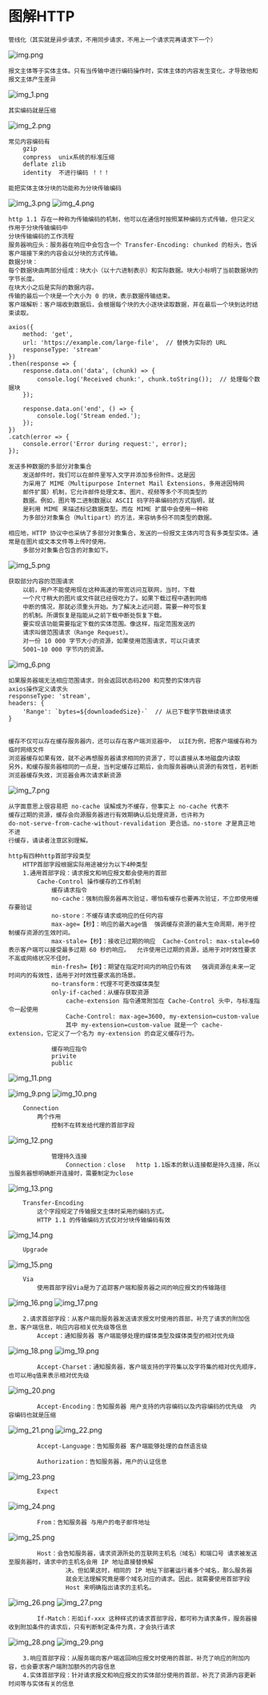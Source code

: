 # 图解HTTP

    管线化（其实就是异步请求，不用同步请求，不用上一个请求完再请求下一个）
![img.png](img.png)
    
    报文主体等于实体主体。只有当传输中进行编码操作时，实体主体的内容发生变化，才导致他和报文主体产生差异
![img_1.png](img_1.png)
    
    其实编码就是压缩
 ![img_2.png](img_2.png)   
 
    常见内容编码有
        gzip
        compress  unix系统的标准压缩
        deflate zlib
        identity  不进行编码 ！！！

    能把实体主体分块的功能称为分块传输编码
![img_3.png](img_3.png)
![img_4.png](img_4.png)

    http 1.1 存在一种称为传输编码的机制，他可以在通信时按照某种编码方式传输，但只定义作用于分块传输编码中
    分块传输编码的工作流程
    服务器响应头：服务器在响应中会包含一个 Transfer-Encoding: chunked 的标头，告诉客户端接下来的内容会以分块的方式传输。
    数据分块：
    每个数据块由两部分组成：块大小（以十六进制表示）和实际数据。块大小标明了当前数据块的字节长度。
    在块大小之后是实际的数据内容。
    传输的最后一个块是一个大小为 0 的块，表示数据传输结束。
    客户端解析：客户端收到数据后，会根据每个块的大小逐块读取数据，并在最后一个块到达时结束读取。

```
axios({
    method: 'get',
    url: 'https://example.com/large-file',  // 替换为实际的 URL
    responseType: 'stream'
})
.then(response => {
    response.data.on('data', (chunk) => {
        console.log('Received chunk:', chunk.toString());  // 处理每个数据块
    });

    response.data.on('end', () => {
        console.log('Stream ended.');
    });
})
.catch(error => {
    console.error('Error during request:', error);
});

```

    发送多种数据的多部分对象集合
        发送邮件时，我们可以在邮件里写入文字并添加多份附件。这是因
        为采用了 MIME（Multipurpose Internet Mail Extensions，多用途因特网
        邮件扩展）机制，它允许邮件处理文本、图片、视频等多个不同类型的
        数据。例如，图片等二进制数据以 ASCII 码字符串编码的方式指明，就
        是利用 MIME 来描述标记数据类型。而在 MIME 扩展中会使用一种称
        为多部分对象集合（Multipart）的方法，来容纳多份不同类型的数据。

    相应地，HTTP 协议中也采纳了多部分对象集合，发送的一份报文主体内可含有多类型实体。通常是在图片或文本文件等上传时使用。
        多部分对象集合包含的对象如下。
![img_5.png](img_5.png)

    获取部分内容的范围请求
        以前，用户不能使用现在这种高速的带宽访问互联网，当时，下载
        一个尺寸稍大的图片或文件就已经很吃力了。如果下载过程中遇到网络
        中断的情况，那就必须重头开始。为了解决上述问题，需要一种可恢复
        的机制。所谓恢复是指能从之前下载中断处恢复下载。
        要实现该功能需要指定下载的实体范围。像这样，指定范围发送的
        请求叫做范围请求（Range Request）。
        对一份 10 000 字节大小的资源，如果使用范围请求，可以只请求
        5001~10 000 字节内的资源。
![img_6.png](img_6.png)
    
    如果服务器端无法相应范围请求，则会返回状态码200 和完整的实体内容
    axios操作定义请求头
    responseType: 'stream',
    headers: {
        'Range': `bytes=${downloadedSize}-`  // 从已下载字节数继续请求
    }
    

    缓存不仅可以存在缓存服务器内，还可以存在客户端浏览器中， 以IE为例，把客户端缓存称为临时网络文件
    浏览器缓存如果有效，就不必再想服务器请求相同的资源了，可以直接从本地磁盘内读取
    另外，和缓存服务器相同的一点是，当判定缓存过期后，会向服务器确认资源的有效性，若判断浏览器缓存失效，浏览器会再次请求新资源
![img_7.png](img_7.png)

    从字面意思上很容易把 no-cache 误解成为不缓存，但事实上 no-cache 代表不
    缓存过期的资源，缓存会向源服务器进行有效期确认后处理资源，也许称为
    do-not-serve-from-cache-without-revalidation 更合适。no-store 才是真正地不进
    行缓存，请读者注意区别理解。

    http有四种http首部字段类型
        HTTP首部字段根据实际用途被分为以下4种类型
        1.通用首部字段：请求报文和响应报文都会使用的首部
            Cache-Control 操作缓存的工作机制
                缓存请求指令
                no-cache：强制向服务器再次验证，哪怕有缓存也要再次验证，不立即使用缓存要验证
                no-store：不缓存请求或响应的任何内容
                max-age=【秒】：响应的最大age值  强调缓存资源的最大生命周期，用于控制缓存资源的生效时间。
                max-stale=【秒】：接收已过期的响应  Cache-Control: max-stale=60 表示客户端可以接受最多过期 60 秒的响应。  允许使用已过期的资源，适用于对时效性要求不高或网络状况不佳时。
                min-fresh=【秒】：期望在指定时间内的响应仍有效   强调资源在未来一定时间内的有效性，适用于对时效性要求高的场景。
                no-transform：代理不可更改媒体类型
                only-if-cached：从缓存获取资源
                    cache-extension 指令通常附加在 Cache-Control 头中，与标准指令一起使用
                    Cache-Control: max-age=3600, my-extension=custom-value
                    其中 my-extension=custom-value 就是一个 cache-extension，它定义了一个名为 my-extension 的自定义缓存行为。

                缓存响应指令
                privite
                public
![img_11.png](img_11.png)


                

![img_9.png](img_9.png)
![img_10.png](img_10.png)

        Connection
            两个作用
                控制不在转发给代理的首部字段
![img_12.png](img_12.png)

                管理持久连接
                    Connection：close   http 1.1版本的默认连接都是持久连接，所以当服务器想明确断开连接时，需要制定为close
![img_13.png](img_13.png)

        Transfer-Encoding
            这个字段规定了传输报文主体时采用的编码方式。
            HTTP 1.1 的传输编码方式仅对分块传输编码有效
![img_14.png](img_14.png)

        Upgrade
![img_15.png](img_15.png)

        Via
            使用首部字段Via是为了追踪客户端和服务器之间的响应报文的传输路径
![img_16.png](img_16.png)
![img_17.png](img_17.png)
            

        2.请求首部字段：从客户端向服务器发送请求报文时使用的首部，补充了请求的附加信息，客户端信息，响应内容相关优先级等信息
            Accept：通知服务器 客户端能够处理的媒体类型及媒体类型的相对优先级
![img_18.png](img_18.png)
![img_19.png](img_19.png)

            Accept-Charset：通知服务器，客户端支持的字符集以及字符集的相对优先顺序，也可以用q值来表示相对优先级
![img_20.png](img_20.png)

            Accept-Encoding：告知服务器 用户支持的内容编码以及内容编码的优先级  内容编码也就是压缩
![img_21.png](img_21.png)
![img_22.png](img_22.png)

            Accept-Language：告知服务器 客户端能够处理的自然语言级

            Authorization：告知服务器，用户的认证信息
![img_23.png](img_23.png)

            Expect
![img_24.png](img_24.png)

            From：告知服务器 与用户的电子邮件地址
![img_25.png](img_25.png)

            Host：会告知服务器，请求资源所处的互联网主机名（域名）和端口号 请求被发送至服务器时，请求中的主机名会用 IP 地址直接替换解
                    决。但如果这时，相同的 IP 地址下部署运行着多个域名，那么服务器
                    就会无法理解究竟是哪个域名对应的请求。因此，就需要使用首部字段
                    Host 来明确指出请求的主机名。
![img_26.png](img_26.png)
![img_27.png](img_27.png)
    

            If-Match：形如if-xxx 这种样式的请求首部字段，都可称为请求条件，服务器接收到附加条件的请求后，只有判断制定条件为真，才会执行请求
![img_28.png](img_28.png)
![img_29.png](img_29.png)
        
                
        
        3.响应首部字段：从服务端向客户端返回响应报文时使用的首部，补充了响应的附加内容，也会要求客户端附加额外的内容信息
        4.实体首部字段：针对请求报文和响应报文的实体部分使用的首部，补充了资源内容更新时间等与实体有关的信息